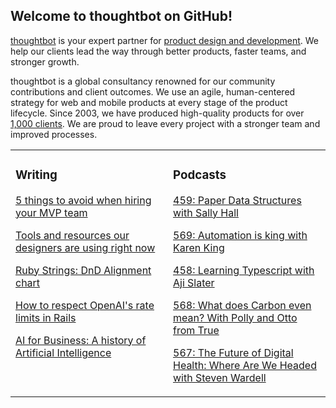 ## Welcome to thoughtbot on GitHub!

[thoughtbot][1] is your expert partner for [product design and development][2].
We help our clients lead the way through better products, faster teams, and stronger growth.

thoughtbot is a global consultancy renowned for our community contributions and
client outcomes. We use an agile, human-centered strategy for web and mobile
products at every stage of the product lifecycle. Since 2003, we have produced
high-quality products for over [1,000 clients][3]. We are proud to leave every
project with a stronger team and improved processes.

<table><tr><td valign="top" width="50%">

### Writing

<!-- blog starts -->
[5 things to avoid when hiring your MVP team](https://feed.thoughtbot.com/link/24077/17006187/5-things-to-avoid-when-hiring-your-mvp-team)

[Tools and resources our designers are using right now](https://feed.thoughtbot.com/link/24077/17005377/tools-and-resources-our-designers-are-using-right-now)

[Ruby Strings: DnD Alignment chart](https://feed.thoughtbot.com/link/24077/17003585/ruby-strings-dnd-alignment-chart)

[How to respect OpenAI's rate limits in Rails](https://feed.thoughtbot.com/link/24077/17002600/openai-rate-limits)

[AI for Business: A history of Artificial Intelligence](https://feed.thoughtbot.com/link/24077/17001833/a-history-of-artificial-intelligence)

<!-- blog ends -->
</td><td valign="top" width="50%">

### Podcasts

<!-- podcasts starts -->
[459: Paper Data Structures with Sally Hall](https://bikeshed.thoughtbot.com/459)

[569: Automation is king with Karen King](https://podcast.thoughtbot.com/569)

[458: Learning Typescript with Aji Slater](https://bikeshed.thoughtbot.com/458)

[568: What does Carbon even mean? With Polly and Otto from True](https://podcast.thoughtbot.com/568)

[567: The Future of Digital Health: Where Are We Headed with Steven Wardell](https://podcast.thoughtbot.com/567)

<!-- podcasts ends -->
</td></tr></table>

[1]: https://thoughtbot.com
[2]: https://thoughtbot.com/services
[3]: https://thoughtbot.com/case-studies
